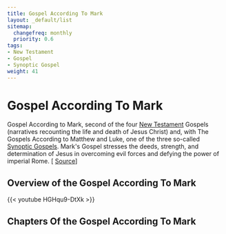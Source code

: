 ```yaml
---
title: Gospel According To Mark
layout: _default/list
sitemap:
  changefreq: monthly
  priority: 0.6
tags:
- New Testament
- Gospel
- Synoptic Gospel
weight: 41
---
```

# Gospel According To Mark

Gospel According to Mark, second of the four [New Testament](/tags/new-testament/) Gospels (narratives recounting the life and death of Jesus Christ) and, with The Gospels According to Matthew and Luke, one of the three so-called [Synoptic Gospels](/tags/synoptic-gospel/). Mark's Gospel stresses the deeds, strength, and determination of Jesus in overcoming evil forces and defying the power of imperial Rome. [ [Source](https://www.britannica.com/topic/Gospel-According-to-Mark)]

## Overview of the Gospel According To Mark
{{< youtube HGHqu9-DtXk >}}


## Chapters Of the Gospel According To Mark
